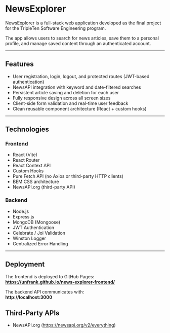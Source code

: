 # NewsExplorer

NewsExplorer is a full-stack web application developed as the final project for the TripleTen Software Engineering program.

The app allows users to search for news articles, save them to a personal profile, and manage saved content through an authenticated account.

---

## Features

- User registration, login, logout, and protected routes (JWT-based authentication)
- NewsAPI integration with keyword and date-filtered searches
- Persistent article saving and deletion for each user
- Fully responsive design across all screen sizes
- Client-side form validation and real-time user feedback
- Clean reusable component architecture (React + custom hooks)

---

## Technologies

### Frontend

- React (Vite)
- React Router
- React Context API
- Custom Hooks
- Pure Fetch API (no Axios or third-party HTTP clients)
- BEM CSS architecture
- NewsAPI.org (third-party API)

### Backend

- Node.js
- Express.js
- MongoDB (Mongoose)
- JWT Authentication
- Celebrate / Joi Validation
- Winston Logger
- Centralized Error Handling

---

## Deployment

The frontend is deployed to GitHub Pages:  
**https://unfrank.github.io/news-explorer-frontend/**

The backend API communicates with:  
**http://localhost:3000**

## Third-Party APIs

- NewsAPI.org (https://newsapi.org/v2/everything)
